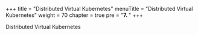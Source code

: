 +++
title = "Distributed Virtual Kubernetes"
menuTitle = "Distributed Virtual Kubernetes"
weight = 70
chapter = true
pre = "<b>7. </b>"
+++

Distributed Virtual Kubernetes